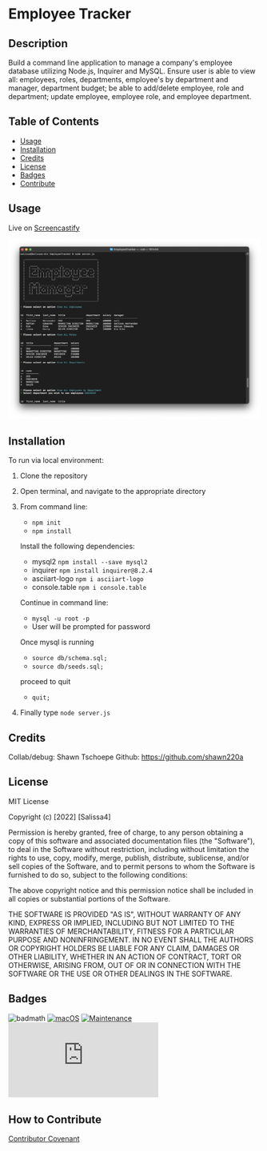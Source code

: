 # Employee Tracker

## Description

Build a command line application to manage a company's employee database utilizing Node.js, Inquirer and MySQL. Ensure user is able to view all: employees, roles, departments, employee's by department and manager, department budget; be able to add/delete employee, role and department; update employee, employee role, and employee department.

## Table of Contents

- [Usage](#usage)
- [Installation](#installation)
- [Credits](#credits)
- [License](#license)
- [Badges](#badges)
- [Contribute](#how-to-contribute)

## Usage

Live on [Screencastify](https://drive.google.com/file/d/1LyORF54EYTgzpnxrA-ur7g_Ue8BVJCm0/view) 

![EmployeeTracker](/assets/demo.png)

## Installation

To run via local environment: 
1.  Clone the repository

2.  Open terminal, and navigate to the appropriate directory

3.  From command line: 
    - `npm init` 
    - `npm install` 

    Install the following dependencies: 
    - mysql2 `npm install --save mysql2` 
    - inquirer `npm install inquirer@8.2.4` 
    - asciiart-logo `npm i asciiart-logo` 
    - console.table `npm i console.table`
    
    Continue in command line:
    - `mysql -u root -p` 
    - User will be prompted for password

    Once mysql is running 
    - `source db/schema.sql;` 
    - `source db/seeds.sql;` 
    
    proceed to quit 
    - `quit;`

5.  Finally type `node server.js`

## Credits

Collab/debug: Shawn Tschoepe Github: https://github.com/shawn220a

## License

MIT License

Copyright (c) [2022] [Salissa4]

Permission is hereby granted, free of charge, to any person obtaining a copy
of this software and associated documentation files (the "Software"), to deal
in the Software without restriction, including without limitation the rights
to use, copy, modify, merge, publish, distribute, sublicense, and/or sell
copies of the Software, and to permit persons to whom the Software is
furnished to do so, subject to the following conditions:

The above copyright notice and this permission notice shall be included in all
copies or substantial portions of the Software.

THE SOFTWARE IS PROVIDED "AS IS", WITHOUT WARRANTY OF ANY KIND, EXPRESS OR
IMPLIED, INCLUDING BUT NOT LIMITED TO THE WARRANTIES OF MERCHANTABILITY,
FITNESS FOR A PARTICULAR PURPOSE AND NONINFRINGEMENT. IN NO EVENT SHALL THE
AUTHORS OR COPYRIGHT HOLDERS BE LIABLE FOR ANY CLAIM, DAMAGES OR OTHER
LIABILITY, WHETHER IN AN ACTION OF CONTRACT, TORT OR OTHERWISE, ARISING FROM,
OUT OF OR IN CONNECTION WITH THE SOFTWARE OR THE USE OR OTHER DEALINGS IN THE
SOFTWARE.

## Badges

![badmath](https://img.shields.io/github/languages/top/lernantino/badmath)
[![macOS](https://svgshare.com/i/ZjP.svg)](https://svgshare.com/i/ZjP.svg)
[![Maintenance](https://img.shields.io/badge/Maintained%3F-no-red.svg)](https://bitbucket.org/lbesson/ansi-colors)
[![GitHub license](https://badgen.net/github/license/Naereen/Strapdown.js)](https://github.com/Naereen/StrapDown.js/blob/master/LICENSE)

## How to Contribute

[Contributor Covenant](https://www.contributor-covenant.org/) 
